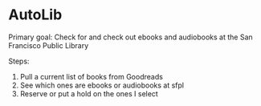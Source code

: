 # AutoLib

Primary goal: Check for and check out ebooks and audiobooks at the San Francisco Public Library

Steps:<br>
1. Pull a current list of books from Goodreads<br>
2. See which ones are ebooks or audiobooks at sfpl<br>
3. Reserve or put a hold on the ones I select<br>
